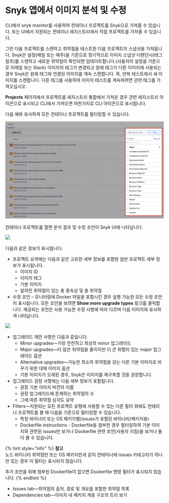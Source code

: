 # Snyk 앱에서 이미지 분석 및 수정

CLI에서 snyk monitor를 사용하여 컨테이너 프로젝트를 Snyk으로 가져올 수 있습니다. 또는 UI에서 지원되는 컨테이너 레지스트리에서 직접 프로젝트를 가져올 수 있습니다.

그런 다음 프로젝트를 스캔하고 취약점을 테스트한 다음 프로젝트의 스냅샷을 가져옵니다. Snyk은 설정(매일 또는 매주)을 기준으로 정기적으로 이미지 스냅샷 디펜던시(태그 참조)를 스캔하고 새로운 취약점이 확인되면 업데이트합니다.(사용자의 설정을 기준으로 이메일 또는 Slack) 이미지의 태그가 변경되고 원래 태그가 다른 이미지에 사용되는 경우 Snyk은 원래 태그와 연결된 이미지를 계속 스캔합니다. 즉, 반복 테스트에서 새 이미지를 스캔합니다. 다른 태그를 사용하여 이미지 테스트를 계속하려면 관련 태그를 가져오십시오.

**Projects** 페이지에서 프로젝트를 레지스트리 통합에서 가져온 경우 관련 레지스트리 아이콘으로 표시되고 CLI에서 가져오면 마찬가지로 CLI 아이콘으로 표시됩니다.

다음 예와 유사하게 모든 컨테이너 프로젝트를 필터링할 수 있습니다.

![](<../../../.gitbook/assets/image (10).png>)

컨테이너 프로젝트를 열면 분석 결과 및 수정 조언이 Snyk UI에 나타납니다.

![](../../../.gitbook/assets/uuid-069520cd-66e8-9f80-5bcf-c7845009ff54-en.png)

다음과 같은 정보가 표시됩니다.

* 프로젝트 요약에는 다음과 같은 고유한 세부 정보를 포함한 일반 프로젝트 세부 정보가 표시됩니다.
  * 이미지 ID
  * 이미지 태그
  * 기본 이미지
  * 알려진 취약점이 있는 총 종속성 및 총 취약점&#x20;
* 수정 조언 – 모니터링에 Docker 파일을 포함시킨 경우 실행 가능한 모든 수정 조언이 표시됩니다. 모든 조언을 보려면 **Show more upgrade types** 링크를 클릭합니다. 제공되는 조언은 사용 가능한 수정 사항에 따라 다르며 다음 이미지와 유사하게 나타납니다.

![](../../../.gitbook/assets/uuid-431ce2b1-e5f0-0025-7932-0171b35cb9bb-en.png)

* 업그레이드 제안 사항은 다음과 같습니다.
  * Minor upgrades—가장 안전하고 최상의 minor 업그레이드
  * Major upgrades—더 많은 취약점을 줄이지만 더 큰 위험이 있는 major 업그레이드 옵션
  * Alternative upgrades—가능한 최소의 취약점을 갖는 다른 기본 이미지로 바꾸기 위한 대체 이미지 옵션
  * 기본 이미지가 오래된 경우, Snyk은 이미지를 재구축할 것을 권장합니다.
* 업그레이드 권장 사항에는 다음 세부 정보가 포함됩니다.
  * 권장 기본 이미지 버전의 이름
  * 권장 업그레이드에 존재하는 취약점의 수
  * 그에 따른 취약점 심각도 요약
* Filters—지원되는 모든 프로젝트 유형에 사용할 수 있는 다른 필터 외에도 컨테이너 프로젝트를 볼 때 다음을 기준으로 필터링할 수 있습니다.
  * 특정 바이너리 또는 OS 패키지별(issues가 포함된 바이너리/패키지용)
  * Dockerfile instructions - Dockerfile을 첨부한 경우 필터링하여 기본 이미지와 관련된 issues만 보거나 Dockerfile 관련 조언(사용자 지침)을 보거나 둘 다 볼 수 있습니다.

{% hint style="info" %}
**참고**\
노드 바이너리 취약점만 또는 OS 패키지만과 같이 컨테이너에 issues 카테고리가 하나만 있는 경우 이 필터는 표시되지 않습니다.

추가 조언을 위해 첨부된 Dockerfile이 없으면 Dockerfile 명령 필터가 표시되지 않습니다.
{% endhint %}

* Issues tab—취약점의 출처, 경로 및 개요를 포함한 취약점 목록
* Dependencies tab—이미지 내 패키지 계층 구조의 트리 보기
